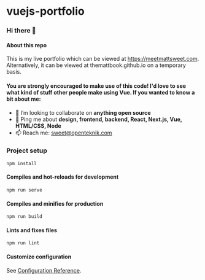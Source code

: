 # vuejs-portfolio

### Hi there 👋

#### About this repo

This is my live portfolio which can be viewed at https://meetmattsweet.com. Alternatively, it can be viewed at themattbook.github.io on a temporary basis.

#### You are strongly encouraged to make use of this code! I'd love to see what kind of stuff other people make using Vue. If you wanted to know a bit about me:

- 👯 I’m looking to collaborate on **anything open source**
- 💬 Ping me about **design, frontend, backend, React, Next.js, Vue, HTML/CSS, Node**
- 📫 Reach me: sweet@openteknik.com

### Project setup

```
npm install
```

#### Compiles and hot-reloads for development

```
npm run serve
```

#### Compiles and minifies for production

```
npm run build
```

#### Lints and fixes files

```
npm run lint
```

#### Customize configuration

See [Configuration Reference](https://cli.vuejs.org/config/).

